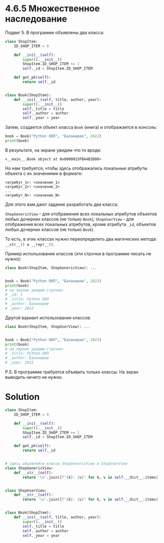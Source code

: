 # 4.6.5 Множественное наследование

Подвиг 5. В программе объявлены два класса:

```python
class ShopItem:
    ID_SHOP_ITEM = 0

    def __init__(self):
        super().__init__()
        ShopItem.ID_SHOP_ITEM += 1
        self._id = ShopItem.ID_SHOP_ITEM

    def get_pk(self):
        return self._id


class Book(ShopItem):
    def __init__(self, title, author, year):
        super().__init__()
        self._title = title
        self._author = author
        self._year = year        
```

Затем, создается объект класса `Book` (книга) и отображается в консоль:

```python
book = Book("Python ООП", "Балакирев", 2022)
print(book)
```

В результате, на экране увидим что то вроде:

```
<__main__.Book object at 0x0000015FBA4B3D00>
```

Но нам требуется, чтобы здесь отображались локальные атрибуты объекта с их значениями в формате:

```
<атрибут_1>: <значение_1>
<атрибут_2>: <значение_2>
...
<атрибут_N>: <значение_N>
```

Для этого вам дают задание разработать два класса:

`ShopGenericView` - для отображения всех локальных атрибутов объектов любых дочерних классов (не только `Book`);
`ShopUserView` - для отображения всех локальных атрибутов, кроме атрибута `_id`, объектов любых дочерних классов (не
только `Book`).

То есть, в этих классах нужно переопределить два магических метода: `__str__() и __repr__()`.

Пример использования классов (эти строчки в программе писать не нужно):

```python
class Book(ShopItem, ShopGenericView): ...


book = Book("Python ООП", "Балакирев", 2022)
print(book)
# на экране увидим строчки:
# _id: 1
# _title: Python ООП
# _author: Балакирев
# _year: 2022
```

Другой вариант использования классов:

```python
class Book(ShopItem, ShopUserView): ...


book = Book("Python ООП", "Балакирев", 2022)
print(book)
# на экране увидим строчки:
# _title: Python ООП
# _author: Балакирев
# _year: 2022
```

P.S. В программе требуется объявить только классы. На экран выводить ничего не нужно.

# Solution

```python
class ShopItem:
    ID_SHOP_ITEM = 0

    def __init__(self):
        super().__init__()
        ShopItem.ID_SHOP_ITEM += 1
        self._id = ShopItem.ID_SHOP_ITEM

    def get_pk(self):
        return self._id


# здесь объявляйте классы ShopGenericView и ShopUserView
class ShopGenericView:
    def __str__(self):
        return '\n'.join([f"{k}: {v}" for k, v in self.__dict__.items()])


class ShopUserView:
    def __str__(self):
        return '\n'.join([f"{k}: {v}" for k, v in self.__dict__.items() if k != '_id'])


class Book(ShopItem):
    def __init__(self, title, author, year):
        super().__init__()
        self._title = title
        self._author = author
        self._year = year
```